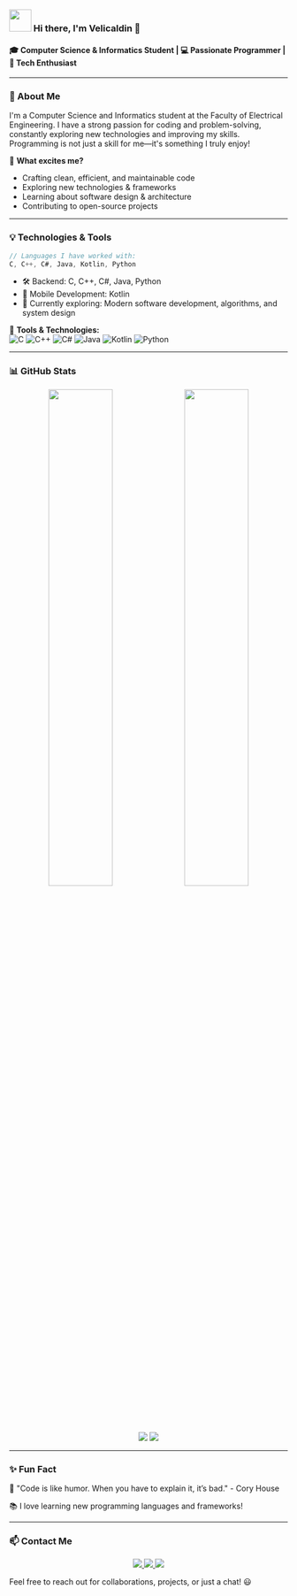 ### <img src="https://raw.githubusercontent.com/Velicaldin/Velicaldin/main/wave.gif" width="40px"> Hi there, I'm Velicaldin 👋

#### 🎓 Computer Science & Informatics Student | 💻 Passionate Programmer | 🚀 Tech Enthusiast

---

### 🔹 About Me
I'm a Computer Science and Informatics student at the Faculty of Electrical Engineering. I have a strong passion for coding and problem-solving, constantly exploring new technologies and improving my skills. Programming is not just a skill for me—it's something I truly enjoy! 

🌟 **What excites me?**
- Crafting clean, efficient, and maintainable code
- Exploring new technologies & frameworks
- Learning about software design & architecture
- Contributing to open-source projects

---

### 💡 Technologies & Tools

```c
// Languages I have worked with:
C, C++, C#, Java, Kotlin, Python
```

- 🛠️ Backend: C, C++, C#, Java, Python  
- 📱 Mobile Development: Kotlin  
- 🎯 Currently exploring: Modern software development, algorithms, and system design  

🔧 **Tools & Technologies:**  
![C](https://img.shields.io/badge/-C-00599C?style=flat&logo=c&logoColor=white)
![C++](https://img.shields.io/badge/-C++-00599C?style=flat&logo=c%2B%2B&logoColor=white)
![C#](https://img.shields.io/badge/-C%23-239120?style=flat&logo=c-sharp&logoColor=white)
![Java](https://img.shields.io/badge/-Java-007396?style=flat&logo=java&logoColor=white)
![Kotlin](https://img.shields.io/badge/-Kotlin-0095D5?style=flat&logo=kotlin&logoColor=white)
![Python](https://img.shields.io/badge/-Python-3776AB?style=flat&logo=python&logoColor=white)

---

### 📊 GitHub Stats

<p align="center">
  <img src="https://github-readme-stats.vercel.app/api?username=Velicaldin&show_icons=true&theme=radical" width="48%" />
  <img src="https://github-readme-streak-stats.herokuapp.com/?user=Velicaldin&theme=radical" width="48%" />
</p>

<p align="center">
  <img src="https://github-profile-summary-cards.vercel.app/api/cards/repos-per-language?username=Velicaldin&theme=radical" />
  <img src="https://github-profile-summary-cards.vercel.app/api/cards/most-commit-language?username=Velicaldin&theme=radical" />
</p>

---

### ✨ Fun Fact
🚀 "Code is like humor. When you have to explain it, it’s bad." - Cory House  

📚 I love learning new programming languages and frameworks! 

---

### 📫 Contact Me
<p align="center">
  <a href="mailto:velicaldin252@gmail.com">
    <img src="https://img.shields.io/badge/Gmail-D14836?style=for-the-badge&logo=gmail&logoColor=white" />
  </a>
  <a href="https://www.instagram.com/aldin43/">
    <img src="https://img.shields.io/badge/Instagram-E4405F?style=for-the-badge&logo=instagram&logoColor=white" />
  </a>
  <a href="https://www.facebook.com/aldin.velic.2004">
    <img src="https://img.shields.io/badge/Facebook-1877F2?style=for-the-badge&logo=facebook&logoColor=white" />
  </a>
</p>

Feel free to reach out for collaborations, projects, or just a chat! 😃
